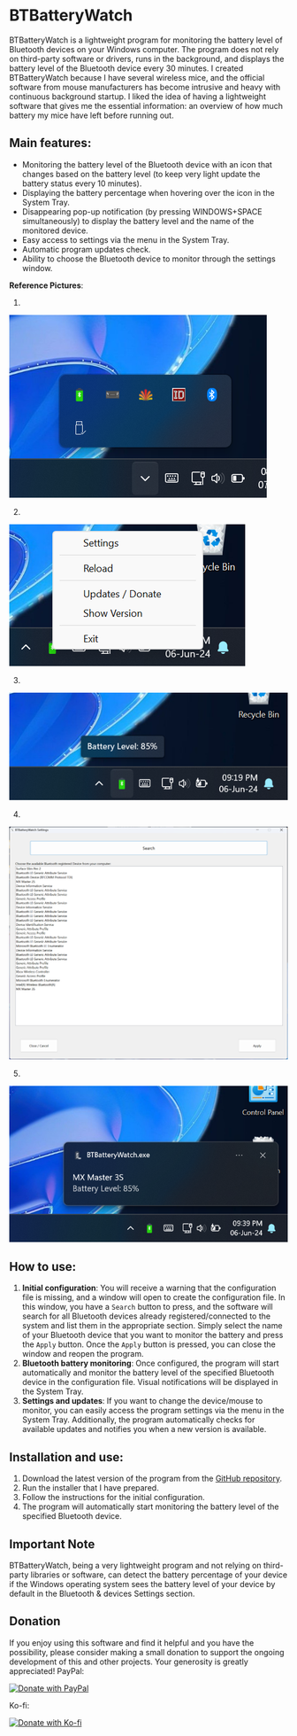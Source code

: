# BTBatteryWatch

BTBatteryWatch is a lightweight program for monitoring the battery level of Bluetooth devices on your Windows computer. The program does not rely on third-party software or drivers, runs in the background, and displays the battery level of the Bluetooth device every 30 minutes. I created BTBatteryWatch because I have several wireless mice, and the official software from mouse manufacturers has become intrusive and heavy with continuous background startup. I liked the idea of having a lightweight software that gives me the essential information: an overview of how much battery my mice have left before running out.

## Main features:
- Monitoring the battery level of the Bluetooth device with an icon that changes based on the battery level (to keep very light update the battery status every 10 minutes).
- Displaying the battery percentage when hovering over the icon in the System Tray.
- Disappearing pop-up notification (by pressing WINDOWS+SPACE simultaneously) to display the battery level and the name of the monitored device.
- Easy access to settings via the menu in the System Tray.
- Automatic program updates check.
- Ability to choose the Bluetooth device to monitor through the settings window.

**Reference Pictures**:

1.
![Icon System tray](src/IconinSystemtray.png)


2.
![Icon System tray Menu](src/IconSystemTrayMenu.png)


3.
![Mouse Over](src/MouseOver.png)


4.
![Settings](src/Settings.png)


5.
![Hotkeys](src/Windows+SpaceHotkeys.png)



## How to use:
1. **Initial configuration**: You will receive a warning that the configuration file is missing, and a window will open to create the configuration file. In this window, you have a `Search` button to press, and the software will search for all Bluetooth devices already registered/connected to the system and list them in the appropriate section. Simply select the name of your Bluetooth device that you want to monitor the battery and press the `Apply` button. Once the `Apply` button is pressed, you can close the window and reopen the program.
2. **Bluetooth battery monitoring**: Once configured, the program will start automatically and monitor the battery level of the specified Bluetooth device in the configuration file. Visual notifications will be displayed in the System Tray.
3. **Settings and updates**: If you want to change the device/mouse to monitor, you can easily access the program settings via the menu in the System Tray. Additionally, the program automatically checks for available updates and notifies you when a new version is available.

## Installation and use:
1. Download the latest version of the program from the [GitHub repository](https://github.com/Special-Niewbie/BTBatteryWatch/releases).
2. Run the installer that I have prepared.
3. Follow the instructions for the initial configuration.
4. The program will automatically start monitoring the battery level of the specified Bluetooth device.

## Important Note
BTBatteryWatch, being a very lightweight program and not relying on third-party libraries or software, can detect the battery percentage of your device if the Windows operating system sees the battery level of your device by default in the Bluetooth & devices Settings section.


## Donation
If you enjoy using this software and find it helpful and you have the possibility, please consider making a small donation to support the ongoing development of this and other projects. Your generosity is greatly appreciated!
PayPal:
 
[![Donate with PayPal](https://www.paypalobjects.com/en_US/i/btn/btn_donateCC_LG.gif)](https://www.paypal.com/paypalme/CrisDonate)

Ko-fi:
 
[![Donate with Ko-fi](https://www.ko-fi.com/img/githubbutton_sm.svg)](https://ko-fi.com/special_niewbie)